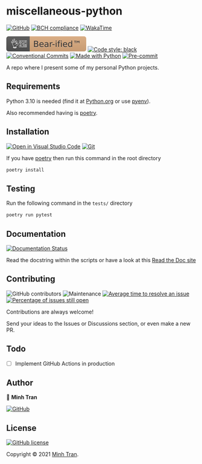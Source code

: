 # miscellaneous-python

[![GitHub](https://img.shields.io/badge/github-%23121011.svg?logo=github&logoColor=white)](https://github.com/minhtrancccp/miscellaneous-python)
[![BCH compliance](https://bettercodehub.com/edge/badge/minhtrancccp/miscellaneous-python?branch=master)](https://bettercodehub.com/)
[![WakaTime](https://wakatime.com/badge/github/minhtrancccp/miscellaneous-python.svg)](https://wakatime.com/badge/github/minhtrancccp/miscellaneous-python)

[![Bear-ified](https://raw.githubusercontent.com/beartype/beartype-assets/main/badge/bear-ified.svg)](https://beartype.rtfd.io)
[![Code style: black](https://img.shields.io/badge/code%20style-black-000000.svg)](https://github.com/psf/black)
[![Conventional Commits](https://img.shields.io/badge/Conventional%20Commits-1.0.0-yellow.svg)](https://conventionalcommits.org)
[![Made with Python](https://img.shields.io/badge/Made%20with-Python-1f425f?logo=Python)](https://www.python.org/)
[![Pre-commit](https://img.shields.io/badge/pre--commit-enabled-brightgreen?logo=pre-commit)](https://github.com/pre-commit/pre-commit)

A repo where I present some of my personal Python projects.

## Requirements

Python 3.10 is needed (find it at [Python.org](https://www.python.org/downloads/) or use [pyenv](https://github.com/pyenv/pyenv#installation)).

Also recommended having is [poetry](https://github.com/python-poetry/poetry#installation).

## Installation

[![Open in Visual Studio Code](https://open.vscode.dev/badges/open-in-vscode.svg)](https://open.vscode.dev/minhtrancccp/miscellaneous-python)
[![Git](https://img.shields.io/badge/git-%23F05033.svg?logo=git&logoColor=white)](https://github.com/minhtrancccp/miscellaneous-python.git)

If you have [poetry](https://github.com/python-poetry/poetry#installation) then run this command in the root directory

```sh
poetry install
```

## Testing

Run the following command in the `tests/` directory

```sh
poetry run pytest
```

## Documentation

[![Documentation Status](https://readthedocs.org/projects/miscellaneous-python/badge/?version=latest)](https://miscellaneous-python.readthedocs.io/en/latest/?badge=latest)

Read the docstring within the scripts or have a look at
this [Read the Doc site](https://miscellaneous-python.readthedocs.io/)

## Contributing

![GitHub contributors](https://img.shields.io/github/contributors/minhtrancccp/miscellaneous-python?logo=github)
![Maintenance](https://img.shields.io/maintenance/yes/2021)
[![Average time to resolve an issue](https://isitmaintained.com/badge/resolution/minhtrancccp/miscellaneous-python.svg)](http://isitmaintained.com/project/minhtrancccp/miscellaneous-python "Average time to resolve an issue")
[![Percentage of issues still open](https://isitmaintained.com/badge/open/minhtrancccp/miscellaneous-python.svg)](http://isitmaintained.com/project/minhtrancccp/miscellaneous-python "Percentage of issues still open")

Contributions are always welcome!

Send your ideas to the Issues or Discussions section, or even make a new PR.

## Todo

- [ ] Implement GitHub Actions in production

## Author

👤 **Minh Tran**

[![GitHub](https://img.shields.io/badge/github-%23121011.svg?logo=github&logoColor=white)](https://github.com/minhtrancccp)

## License

[![GitHub license](https://img.shields.io/github/license/minhtrancccp/miscellaneous-python)](https://github.com/minhtrancccp/miscellaneous-python/blob/master/COPYING)

Copyright © 2021 [Minh Tran](https://github.com/minhtrancccp).
